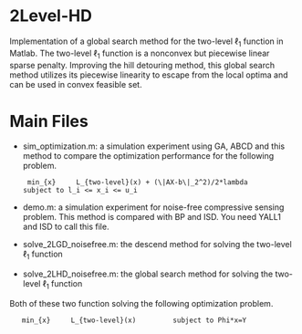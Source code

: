 # 2Level-HD
Implementation of a global search method for the two-level $\ell_1$ function in Matlab.
The two-level $\ell_1$ function is a nonconvex but piecewise linear sparse penalty.
Improving the hill detouring method, this global search method utilizes its piecewise linearity to escape from the local optima and can be used in convex feasible set.

# Main Files
- sim_optimization.m: a simulation experiment using GA, ABCD and this method to compare the optimization performance for the following problem.

       min_{x}     L_{two-level}(x) + (\|AX-b\|_2^2)/2*lambda        subject to l_i <= x_i <= u_i

- demo.m: a simulation experiment for noise-free compressive sensing problem. This method is compared with BP and ISD. You need YALL1 and ISD to call this file.

- solve_2LGD_noisefree.m: the descend method for solving the two-level $\ell_1$ function 

- solve_2LHD_noisefree.m: the global search method for solving the two-level $\ell_1$ function 

Both of these two function solving the following optimization problem.

       min_{x}     L_{two-level}(x)         subject to Phi*x=Y
